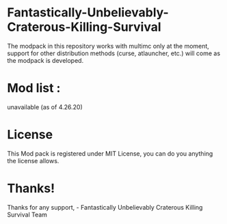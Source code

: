 # Fantastically-Unbelievably-Craterous-Killing-Survival
The modpack in this repository works with multimc only at the moment, support for other distribution methods (curse, atlauncher, etc.)
will come as the modpack is developed.

# Mod list :

unavailable (as of 4.26.20)

# License

This Mod pack is registered under MIT License, you can do you anything the license allows.

# Thanks!

Thanks for any support, - Fantastically Unbelievably Craterous Killing Survival Team
